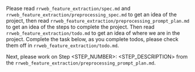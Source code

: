 Please read `rrweb_feature_extraction/spec.md` and `rrweb_feature_extraction/preprocessing_spec.md` to get an idea of the project, then read `rrweb_feature_extraction/preprocessing_prompt_plan.md` to get an idea of the steps to complete the project.  Then read `rrweb_feature_extraction/todo.md` to get an idea of where we are in the project.  Complete the task below, as you complete todos, please check them off in `rrweb_feature_extraction/todo.md`.

Next, please work on Step <STEP_NUMBER>: <STEP_DESCRIPTION> from the `rrweb_feature_extraction/preprocessing_prompt_plan.md`.

